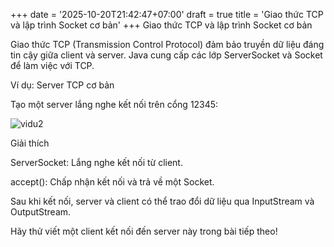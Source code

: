 +++
date = '2025-10-20T21:42:47+07:00'
draft = true
title = 'Giao thức TCP và lập trình Socket cơ bản'
+++
Giao thức TCP và lập trình Socket cơ bản

Giao thức TCP (Transmission Control Protocol) đảm bảo truyền dữ liệu đáng tin cậy giữa client và server. Java cung cấp các lớp ServerSocket và Socket để làm việc với TCP.

Ví dụ: Server TCP cơ bản

Tạo một server lắng nghe kết nối trên cổng 12345:

![vidu2](/images/vd2.png)

Giải thích





ServerSocket: Lắng nghe kết nối từ client.



accept(): Chấp nhận kết nối và trả về một Socket.



Sau khi kết nối, server và client có thể trao đổi dữ liệu qua InputStream và OutputStream.

Hãy thử viết một client kết nối đến server này trong bài tiếp theo!
